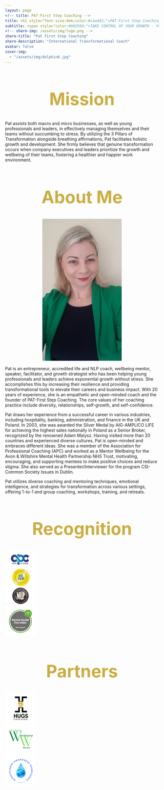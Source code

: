 ```yaml
---
layout: page
<!-- title: PAT-First Step Coaching -->
title: <h1 style="font-size:4em;color:#caad42;">PAT-First Step Coaching</h1>
subtitle: <span style="color:#002950;">TAKE CONTROL OF YOUR GROWTH - YOUR STEP, OUR SUCCESS!</span>
<!-- share-img: /assets/img/logo.png -->
share-title: "Pat First Step Coaching"
share-description: "International Transformational Coach"
avatar: false
cover-img:
  - "/assets/img/dolphin6.jpg"
---
```


<div align="center">
<h1 style="font-size:4em;color:#caad42;">Mission</h1>
</div>

Pat assists both macro and micro businesses, as well as young professionals and leaders, in effectively managing themselves and their teams without succumbing to stress. By utilizing the 3 Pillars of Transformation alongside breathing affirmations, Pat facilitates holistic growth and development. She firmly believes that genuine transformation occurs when company executives and leaders prioritize the growth and wellbeing of their teams, fostering a healthier and happier work environment.


<div align="center">
<h1 style="font-size:4em;color:#caad42;">About Me</h1>
</div>

<p align="center">
  <img width="260" src="/assets/img/Pat2.jpg">
</p>

Pat is an entrepreneur, accredited life and NLP coach, wellbeing mentor, speaker, facilitator, and growth strategist who has been helping young professionals and leaders achieve exponential growth without stress. She accomplishes this by increasing their resilience and providing transformational tools to elevate their careers and business impact. With 20 years of experience, she is an empathetic and open-minded coach and the founder of PAT-First Step Coaching. The core values of her coaching practice include diversity, relationships, self-growth, and self-confidence.

Pat draws her experience from a successful career in various industries, including hospitality, banking, administration, and finance in the UK and Poland. In 2003, she was awarded the Silver Medal by AIG-AMPLICO LIFE for achieving the highest sales nationally in Poland as a Senior Broker, recognized by the renowned Adam Malysz. Having visited more than 20 countries and experienced diverse cultures, Pat is open-minded and embraces different ideas. She was a member of the Association for Professional Coaching (APC) and worked as a Mentor Wellbeing for the Avon & Wiltshire Mental Health Partnership NHS Trust, motivating, encouraging, and supporting mentees to make positive choices and reduce stigma. She also served as a Presenter/Interviewer for the program CSI-Common Society Issues in Dublin.

Pat utilizes diverse coaching and mentoring techniques, emotional intelligence, and strategies for transformation across various settings, offering 1-to-1 and group coaching, workshops, training, and retreats.

<div align="center">
<h1 style="font-size:4em;color:#caad42;">Recognition</h1>
</div>

<div class="row">
  <div class="column">
    <img src="/assets/logo/APC.png" alt="APC" width="100">
  </div>
  <div class="column">
    <img src="/assets/logo/ECNLP.png" alt="ECNLP" width="100">
  </div>
  <div class="column">
    <img src="/assets/logo/NLP.png" alt="NLP" width="100">
  </div>
  <div class="column">
    <img src="/assets/logo/MHFA.png" alt="MHFA" width="100">
  </div>
</div>

<div align="center">
<h1 style="font-size:4em;color:#caad42;">Partners</h1>
</div>

<div class="row">
  <div class="column">
    <img src="/assets/logo/Hugs.jpeg" alt="Hugs" width="100">
  </div>
  <div class="column">
    <img src="/assets/logo/WW.png" alt="WW" width="100">
  </div>
  <div class="column">
    <img src="/assets/logo/Mindfulness.png" alt="Mindfulness" width="100">
  </div>
</div>
